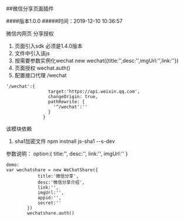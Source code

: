 ##微信分享页面插件

####版本1.0.0
#####时间：2019-12-10 10:36:57


微信内网页 分享授权


1. 页面引入sdk <script src="https://res2.wx.qq.com/open/js/jweixin-1.4.0.js"></script> 必须是1.4.0版本
2. 文件中引入该js
3. 按需要参数实例化wechat new wechat({title:'',desc:'',imgUrl:'',link:''})
4. 页面授权 wechat.auth()
5. 配置接口代理 /wechat
```
'/wechat':{
                target:'https://api.weixin.qq.com',
                changeOrigin: true,
                pathRewrite: {
                  '^/wechat':''
                }
              }
```
该模块依赖
1. sha1加密文件 npm instnall js-sha1 --s-dev

参数说明：
option:{
  title:'',
  desc:'',
  link:'',
  imgUrl:''
}
```
demo:
var wechatshare = new WeChatShare({
            title:'微信分享',
            desc:'微信分享介绍',
            link:'',
            imgUrl:'',
            appid:'',
            secret:''
        })
        wechatshare.auth()
```

